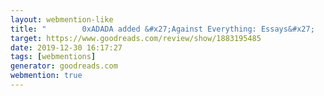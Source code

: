 ```yaml
---
layout: webmention-like
title: "        0xADADA added &#x27;Against Everything: Essays&#x27;      "
target: https://www.goodreads.com/review/show/1883195485
date: 2019-12-30 16:17:27
tags: [webmentions]
generator: goodreads.com
webmention: true
---
```







